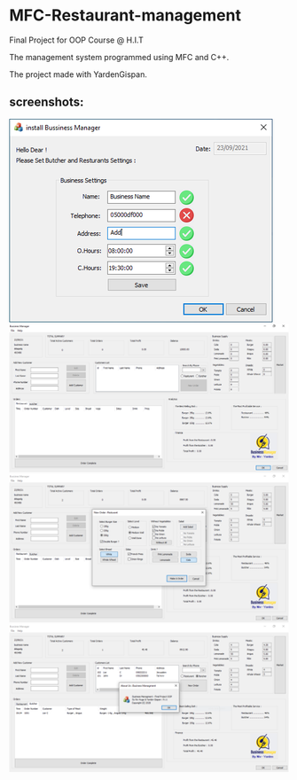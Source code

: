# MFC-Restaurant-management

Final Project for OOP Course @ H.I.T

The management system programmed using MFC and C++.

The project made with YardenGispan.

## screenshots:

<img src="screenshots/setup.PNG" alt="setup">
<img src="screenshots/main.PNG" alt="main">
<img src="screenshots/new%20order.PNG" alt="new order">
<img src="screenshots/copyright.PNG" alt="copyright">
